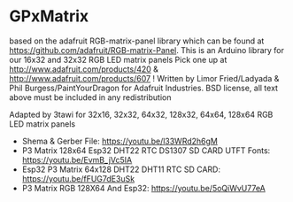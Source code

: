 
# GPxMatrix
based on the adafruit RGB-matrix-panel library which can be found at https://github.com/adafruit/RGB-matrix-Panel.
This is an Arduino library for our 16x32 and 32x32 RGB LED matrix panels
Pick one up at http://www.adafruit.com/products/420 & http://www.adafruit.com/products/607 !
Written by Limor Fried/Ladyada & Phil Burgess/PaintYourDragon for Adafruit Industries. 
BSD license, all text above must be included in any redistribution

Adapted by 3tawi for 32x16, 32x32, 64x32, 128x32, 64x64, 128x64 RGB LED matrix panels
- Shema & Gerber File: https://youtu.be/l33WRd2h6gM
- P3 Matrix 128x64 Esp32 DHT22 RTC DS1307 SD CARD UTFT Fonts: https://youtu.be/EvmB_jVc5IA
- Esp32 P3 Matrix 64x128 DHT22 DHT11 RTC SD CARD: https://youtu.be/fFUG7dE3uSk
- P3 Matrix RGB 128X64 And Esp32: https://youtu.be/5oQiWvU77eA

